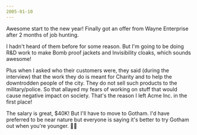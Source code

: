 ```yaml
---
2005-01-10
---
```


Awesome start to the new year! Finally got an offer from Wayne Enterprise after 2 months of job hunting.

I hadn't heard of them before for some reason. But I'm going to be doing R&D work to make Bomb proof jackets and Invisibility cloaks, which sounds awesome!

Plus when I asked who their customers were, they said (during the interview) that the work they do is meant for Charity and to help the downtrodden people of the city. They do not sell such products to the military/police. So that allayed my fears of working on stuff that would cause negative impact on society. That's the reason I left Acme Inc. in the first place!

The salary is great, $40K! But I'll have to move to Gotham. I'd have preferred to be near nature but everyone is saying it's better to try Gotham out when you're younger. 🤷🏾
